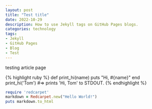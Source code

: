 ```yaml
---
layout: post
title: "Test title"
date: 2022-10-29
description: How to use Jekyll tags on GitHub Pages blogs.
categories: technology
tags:
- Jekyll
- GitHub Pages
- Blog
- Test
---
```

testing article page


{% highlight ruby %} def print_hi(name) puts "Hi, #{name}" end print_hi('Tom') #=> prints 'Hi, Tom' to STDOUT. {% endhighlight %}


```ruby
require 'redcarpet'
markdown = Redcarpet.new("Hello World!")
puts markdown.to_html
```
